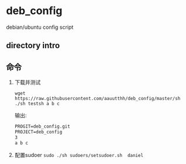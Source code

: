 # deb_config
debian/ubuntu config script

## directory intro


## 命令

1.  下载并测试

    ```shell
    wget https://raw.githubusercontent.com/aauutthh/deb_config/master/sh
    ./sh testsh a b c
    ```

    输出:
    ```txt
    PROGIT=deb_config.git
    PROJECT=deb_config
    3 
    a b c 
    ```

1. 配置sudoer
    `sudo ./sh sudoers/setsudoer.sh  daniel`

